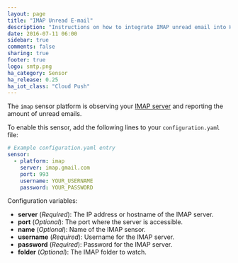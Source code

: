 ```yaml
---
layout: page
title: "IMAP Unread E-mail"
description: "Instructions on how to integrate IMAP unread email into Home Assistant."
date: 2016-07-11 06:00
sidebar: true
comments: false
sharing: true
footer: true
logo: smtp.png
ha_category: Sensor
ha_release: 0.25
ha_iot_class: "Cloud Push"
---
```



The `imap` sensor platform is observing your [IMAP server](https://en.wikipedia.org/wiki/Internet_Message_Access_Protocol) and reporting the amount of unread emails.

To enable this sensor, add the following lines to your `configuration.yaml` file:

```yaml
# Example configuration.yaml entry
sensor:
  - platform: imap
    server: imap.gmail.com
    port: 993
    username: YOUR_USERNAME
    password: YOUR_PASSWORD
```

Configuration variables:

- **server** (*Required*): The IP address or hostname of the IMAP server.
- **port** (*Optional*): The port where the server is accessible.
- **name** (*Optional*): Name of the IMAP sensor.
- **username** (*Required*): Username for the IMAP server.
- **password** (*Required*): Password for the IMAP server.
- **folder** (*Optional*): The IMAP folder to watch.
